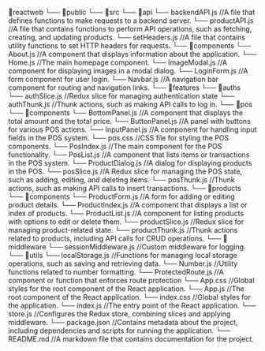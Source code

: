 📁reactweb
└── 📁public
└── 📁src
    └── 📁api
        └── backendAPI.js //A file that defines functions to make requests to a backend server.
        └── productAPI.js //A file that contains functions to perform API operations, such as fetching, creating, and updating products.
        └── setHeaders.js //A file that contains utility functions to set HTTP headers for requests.
    └── 📁components
        └── About.js //A component that displays information about the application.
        └── Home.js //The main homepage component.
        └── ImageModal.js //A component for displaying images in a modal dialog.
        └── LoginForm.js //A form component for user login.
        └── Navbar.js //A navigation bar component for routing and navigation links.
    └── 📁features
        └── 📁auths
            └── authSlice.js //Redux slice for managing authentication state
            └── authThunk.js //Thunk actions, such as making API calls to log in.
        └── 📁pos
            └── 📁components
                └── BottomPanel.js //A component that displays the total amount and the total price.
                └── ButtonPanel.js //A panel with buttons for various POS actions.
                └── InputPanel.js //A component for handling input fields in the POS system.
                └── pos.css //CSS file for styling the POS components.
                └── PosIndex.js //The main component for the POS functionality.
                └── PosList.js //A component that lists items or transactions in the POS system.
                └── ProductDialog.js //A dialog for displaying products in the POS.
            └── posSlice.js //A Redux slice for managing the POS state, such as adding, editing, and deleting items.
            └── posThunk.js //Thunk actions, such as making API calls to insert transactions.
        └── 📁products
            └── 📁components
                └── ProductForm.js //A form for adding or editing product details.
                └── ProductIndex.js //A component that displays a list or index of products.
                └── ProductList.js //A component for listing products with options to edit or delete them.
            └── productSlice.js //Redux slice for managing product-related state.
            └── productThunk.js //Thunk actions related to products, including API calls for CRUD operations.
    └── 📁middleware
        └── sessionMiddleware.js //Custom middleware for logging.
    └── 📁utils
        └── localStorage.js //Functions for managing local storage operations, such as saving and retrieving data.
        └── Number.js //Utility functions related to number formatting.
        └── ProtectedRoute.js //A component or function that enforces route protection
    └── App.css //Global styles for the root component of the React application.
    └── App.js //The root component of the React application.
    └── index.css //Global styles for the application.
    └── index.js //The entry point of the React application.
    └── store.js //Configures the Redux store, combining slices and applying middleware.
└── package.json //Contains metadata about the project, including dependencies and scripts for running the application.
└── README.md //A markdown file that contains documentation for the project.


```
